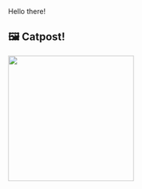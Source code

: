 Hello there!



## 🖼️ Catpost!

<sub>
    <img src="https://cdn2.thecatapi.com/images/bhk.jpg" height="256">
</sub>

